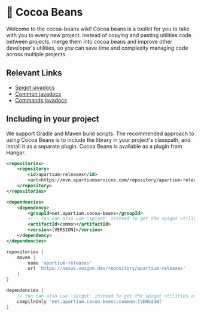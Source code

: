 # 🫘 Cocoa Beans

Welcome to the cocoa-beans wiki!
Cocoa beans is a toolkit for you to take with you to every new project. Instead of copying and pasting utilities code between projects, merge them into cocoa beans and improve other developer's utilities, so you can save time and complexity managing code across multiple projects.

## Relevant Links
* [Spigot javadocs](https://cocoa-beans.apartium.net/spigot/)
* [Common javadocs](https://cocoa-beans.apartium.net/common/)
* [Commands javadocs](https://cocoa-beans.apartium.net/commands/)

## Including in your project

We support Gradle and Maven build scripts.
The recommended approach to using Cocoa Beans is to include the library in your project's classpath, and install it as a separate plugin. 
Cocoa Beans is available as a plugin from Hangar. 

<tabs>
<tab title="Maven">

```xml
<repositories>
    <repository>
        <id>apartium-releases</id>
        <url>https://mvn.apartiumservices.com/repository/apartium-releases</url>
    </repository>
</repositories>

<dependencies>
    <dependency>
        <groupId>net.apartium.cocoa-beans</groupId>
        <!-- You can also use 'spigot' instead to get the spigot utilities as well -->
        <artifactId>common</artifactId>
        <version>[VERSION]</version>
    </dependency>
</dependencies>
```

</tab>

<tab title="Gradle">

```groovy
repositories {
    maven {
        name 'apartium-releases'
        url 'https://nexus.voigon.dev/repository/apartium-releases'
    }
}

dependencies {
    // You can also use 'spigot' instead to get the spigot utilities as well
    compileOnly 'net.apartium.cocoa-beans:common:[VERSION]'
}
```

</tab>

</tabs>
